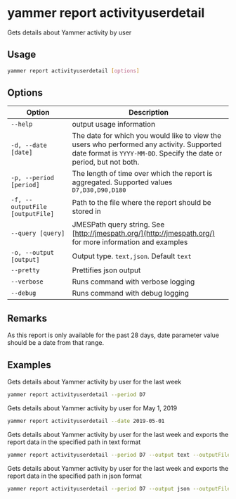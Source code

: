# yammer report activityuserdetail

Gets details about Yammer activity by user

## Usage

```sh
yammer report activityuserdetail [options]
```

## Options

Option|Description
------|-----------
`--help`|output usage information
`-d, --date [date]`|The date for which you would like to view the users who performed any activity. Supported date format is `YYYY-MM-DD`. Specify the date or period, but not both.
`-p, --period [period]`|The length of time over which the report is aggregated. Supported values `D7,D30,D90,D180`
`-f, --outputFile [outputFile]`|Path to the file where the report should be stored in
`--query [query]`|JMESPath query string. See [http://jmespath.org/](http://jmespath.org/) for more information and examples
`-o, --output [output]`|Output type. `text,json`. Default `text`
`--pretty`|Prettifies json output
`--verbose`|Runs command with verbose logging
`--debug`|Runs command with debug logging

## Remarks

As this report is only available for the past 28 days, date parameter value should be a date from that range.

## Examples

Gets details about Yammer activity by user for the last week

```sh
yammer report activityuserdetail --period D7
```

Gets details about Yammer activity by user for May 1, 2019

```sh
yammer report activityuserdetail --date 2019-05-01
```

Gets details about Yammer activity by user for the last week and exports the report data in the specified path in text format

```sh
yammer report activityuserdetail --period D7 --output text --outputFile "activityuserdetail.txt"
```

Gets details about Yammer activity by user for the last week and exports the report data in the specified path in json format

```sh
yammer report activityuserdetail --period D7 --output json --outputFile "activityuserdetail.json"
```
